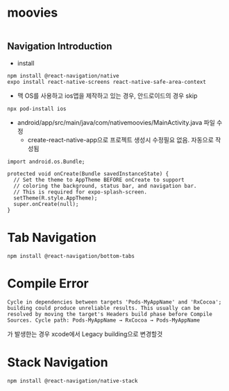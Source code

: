 # moovies

```

```
## Navigation Introduction
- install
```
npm install @react-navigation/native
expo install react-native-screens react-native-safe-area-context
```
- 맥 OS를 사용하고 ios앱을 제작하고 있는 경우, 안드로이드의 경우 skip
```
npx pod-install ios
```

- android/app/src/main/java/com/nativemoovies/MainActivity.java 파일 수정
  - create-react-native-app으로 프로젝트 생성시 수정필요 없음. 자동으로 작성됨
``` 
import android.os.Bundle;

protected void onCreate(Bundle savedInstanceState) {
  // Set the theme to AppTheme BEFORE onCreate to support 
  // coloring the background, status bar, and navigation bar.
  // This is required for expo-splash-screen.
  setTheme(R.style.AppTheme);
  super.onCreate(null);
}
```

# Tab Navigation 

```
npm install @react-navigation/bottom-tabs
```

# Compile Error
```
Cycle in dependencies between targets 'Pods-MyAppName' and 'RxCocoa'; building could produce unreliable results. This usually can be resolved by moving the target's Headers build phase before Compile Sources. Cycle path: Pods-MyAppName → RxCocoa → Pods-MyAppName
```
가 발생한는 경우 xcode에서 Legacy building으로 변경할것 

# Stack Navigation 

```
npm install @react-navigation/native-stack
```
